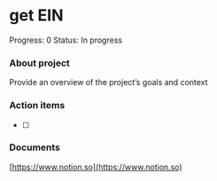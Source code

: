 # get EIN

Progress: 0
Status: In progress

### About project

Provide an overview of the project’s goals and context

### Action items

- [ ]  

### Documents

[https://www.notion.so](https://www.notion.so)
